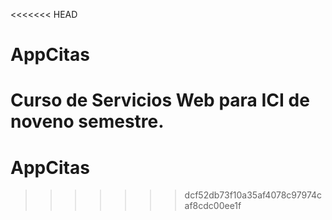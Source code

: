 <<<<<<< HEAD
# AppCitas
Curso de Servicios Web para ICI de noveno semestre.
=======
# AppCitas
>>>>>>> dcf52db73f10a35af4078c97974caf8cdc00ee1f
